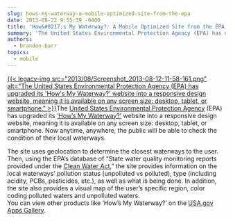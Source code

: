 ```yaml
---
slug: hows-my-waterway-a-mobile-optimized-site-from-the-epa
date: 2013-08-22 9:55:39 -0400
title: 'How&#8217;s My Waterway?: A Mobile Optimized Site from the EPA'
summary: 'The United States Environmental Protection Agency (EPA) has upgraded its &#8216;How&#8217;s My Waterway?&#8217; website into a responsive design website, meaning it'
authors:
  - brandon-barr
topics:
  - mobile
---
```


[{{< legacy-img src="2013/08/Screenshot_2013-08-12-11-58-161.png" alt="The United States Environmental Protection Agency (EPA) has upgraded its 'How's My Waterway?' website into a responsive design website, meaning it is available on any screen size: desktop, tablet, or smartphone." >}}](https://s3.amazonaws.com/digitalgov/_legacy-img/2013/08/Screenshot_2013-08-12-11-58-161.png)The [United States Environmental Protection Agency](http://epa.gov/) (EPA) has upgraded its [&#8216;How&#8217;s My Waterway?&#8217;](http://watersgeo.epa.gov/mywaterway/) website into a responsive design website, meaning it is available on any screen size: desktop, tablet, or smartphone. Now anytime, anywhere, the public will be able to check the condition of their local waterways.

<div>
  The site uses geolocation to determine the closest waterways to the user.  Then, using the EPA&#8217;s database of &#8220;State water quality monitoring reports provided under the <a href="http://cfpub.epa.gov/npdes/cwa.cfm?program_id=45">Clean Water Act</a>,&#8221; the site provides information on the local waterways&#8217; pollution status (unpolluted vs polluted), type (including acidity, PCBs, pesticides, etc.), as well as what is being done. In addition, the site also provides a visual map of the user&#8217;s specific region, color coding polluted waters and unpolluted waters.
</div>

<div>
</div>

<div>
  You can view other products like &#8216;How&#8217;s My Waterway?&#8217; on the <a href="http://apps.usa.gov/">USA.gov Apps Gallery</a>.
</div>